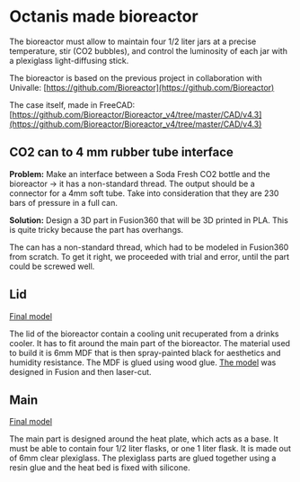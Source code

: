 # Octanis made bioreactor

The bioreactor must allow to maintain four 1/2 liter jars at a precise temperature, stir (CO2 bubbles), and control the luminosity of each jar with a plexiglass light-diffusing stick.

The bioreactor is based on the previous project in collaboration with Univalle:
[https://github.com/Bioreactor](https://github.com/Bioreactor)

The case itself, made in FreeCAD:
[https://github.com/Bioreactor/Bioreactor_v4/tree/master/CAD/v4.3](https://github.com/Bioreactor/Bioreactor_v4/tree/master/CAD/v4.3)

## CO2 can to 4 mm rubber tube interface

**Problem:** Make an interface between a Soda Fresh CO2 bottle and the bioreactor -> it has a non-standard thread. The output should be a connector for a 4mm soft tube. Take into consideration that they are 230 bars of pressure in a full can.

**Solution:** Design a 3D part in Fusion360 that will be 3D printed in PLA. This is quite tricky because the part has overhangs.

The can has a non-standard thread, which had to be modeled in Fusion360 from scratch. To get it right, we proceeded with trial and error, until the part could be screwed well.

## Lid

[Final model](./dxf/lid-v13.dxf)

The lid of the bioreactor contain a cooling unit recuperated from a drinks cooler. It has to fit around the main part of the bioreactor. The material used to build it is 6mm MDF that is then spray-painted black for aesthetics and humidity resistance. The MDF is glued using wood glue. [The model](./dxf/lid-v13.dxf) was designed in Fusion and then laser-cut.

## Main

[Final model](./dxf/main-v4.dxf)

The main part is designed around the heat plate, which acts as a base. It must be able to contain four 1/2 liter flasks, or one 1 liter flask. It is made out of 6mm clear plexiglass. The plexiglass parts are glued together using a resin glue and the heat bed is fixed with silicone.
